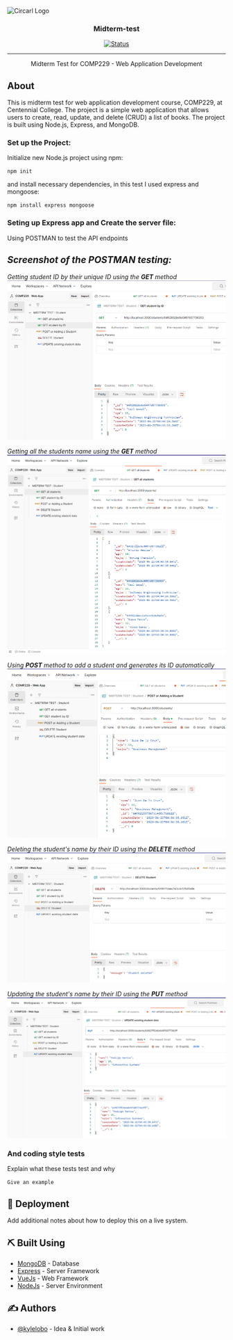 
![Circarl Logo](https://i.imgur.com/0RSzC9j.png)

<h3 align="center">Midterm-test</h3>

<div align="center">

[![Status](https://img.shields.io/badge/status-active-success.svg)]()

</div>

---

<p align="center"> Midterm Test for COMP229 - Web Application Development
    <br> 
</p>



##  About <a name = "about"></a>

This is midterm test for web application development course, COMP229, at Centennial College. The project is a simple web application that allows users to create, read, update, and delete (CRUD) a list of books. The project is built using Node.js, Express, and MongoDB.


### Set up the Project:

Initialize new Node.js project using npm:

```
npm init
```
and install necessary dependencies, in this test I used express and mongoose:

```
npm install express mongoose
```
### Seting up Express app and Create the server file:

Using POSTMAN to test the API endpoints


## ***Screenshot of the POSTMAN testing:***
*Getting student ID by their unique ID using the **GET** method*
![Circarl Logo](https://github.com/Circarl/Midterm-Test-COMP229/blob/main/Screenshots/Screenshot%202023-06-23%20003351.png?raw=true)

*Getting all the students name using the **GET** method*
![Circarl Logo](https://github.com/Circarl/Midterm-Test-COMP229/blob/main/Screenshots/Screenshot%202023-06-23%20003439.png?raw=true)

*Using **POST** method to add a student and generates its ID automatically*
![Circarl Logo](https://github.com/Circarl/Midterm-Test-COMP229/blob/main/Screenshots/Screenshot%202023-06-23%20003645.png?raw=true)

*Deleting the student's name by their ID using the **DELETE** method*
![Circarl Logo](https://github.com/Circarl/Midterm-Test-COMP229/blob/main/Screenshots/Screenshot%202023-06-23%20003724.png?raw=true)

*Updating the student's name by their ID using the **PUT** method*
![Circarl Logo](https://github.com/Circarl/Midterm-Test-COMP229/blob/main/Screenshots/Screenshot%202023-06-23%20003919.png?raw=true)

### And coding style tests

Explain what these tests test and why

```
Give an example
```


## 🚀 Deployment <a name = "deployment"></a>

Add additional notes about how to deploy this on a live system.

## ⛏️ Built Using <a name = "built_using"></a>

- [MongoDB](https://www.mongodb.com/) - Database
- [Express](https://expressjs.com/) - Server Framework
- [VueJs](https://vuejs.org/) - Web Framework
- [NodeJs](https://nodejs.org/en/) - Server Environment

## ✍️ Authors <a name = "authors"></a>

- [@kylelobo](https://github.com/kylelobo) - Idea & Initial work

